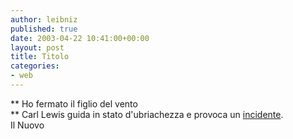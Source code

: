 ```yaml
---
author: leibniz
published: true
date: 2003-04-22 10:41:00+00:00
layout: post
title: Titolo
categories:
- web
---
```


   ** Ho fermato il figlio del vento   
** Carl Lewis guida in stato d'ubriachezza e provoca un  [   incidente](http://www.ilnuovo.it/nuovo/foglia/0,1007,177046,00.html).   
  Il Nuovo
